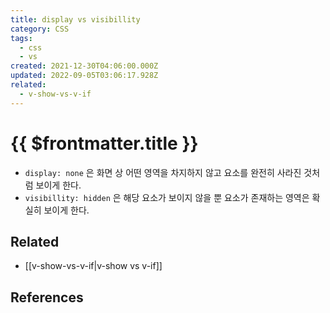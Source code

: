 ```yaml
---
title: display vs visibillity
category: CSS
tags:
  - css
  - vs
created: 2021-12-30T04:06:00.000Z
updated: 2022-09-05T03:06:17.928Z
related:
  - v-show-vs-v-if
---
```


# {{ $frontmatter.title }}

- `display: none` 은 화면 상 어떤 영역을 차지하지 않고 요소를 완전히 사라진 것처럼 보이게 한다.
- `visibillity: hidden` 은 해당 요소가 보이지 않을 뿐 요소가 존재하는 영역은 확실히 보이게 한다.

## Related

- [[v-show-vs-v-if|v-show vs v-if]]

## References
